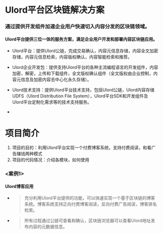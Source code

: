 # Ulord平台区块链解决方案
### 通过提供开发组件加速企业用户快速切入内容分发的区块链领域。
#### Ulord平台提供三位一体的服务方案，满足企业用户开发和部署内容区块链应用。
* Ulord平台：提供Ulord公链，完成交易确认，内容元信息存储，内容全文加密存储，内容元信息检索，内容版权确认，内容智能检索和推荐。<br>
* Ulord企业开发包：提供支持Ulord平台的各种主流编程语言的开发组件，内容加密，解密，上传和下载组件，全文版权确认组件（全文版权由企业控制，内容元信息及加密内容去中心化永久存储）。<br>
* Ulord技术支持：提供Ulord平台技术支持，包括Ulord公链，Ulord内容存储UDFS（Ulord Distribution File System），Ulord平台SDK和开发组件及Ulord平台定制化需求等的技术支持服务。


*


# 项目简介
1. 项目的目的：利用Ulord平台实现一个付费博客系统，支持付费阅读，和看广告赚钱两种模式<br>
2. 项目的代码情况：介绍各模块，如何使用
### <案例1>
#### Ulord博客应用
* > 充分利用Ulord平台提供的功能，可以快速实现一个基于区块链的博客系统。博客系统支持正向付费博客阅读，反向付费广告阅读，博客排名检索。<br>
* > 所有过程通过公链可查看和确认，区块链浏览器可以查看Ulord地址发布内容的元数据信息。
